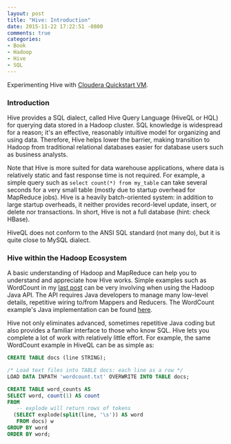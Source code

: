 ```yaml
---
layout: post
title: "Hive: Introduction"
date: 2015-11-22 17:22:51 -0800
comments: true
categories: 
- Book
- Hadoop
- Hive
- SQL
---
```


<!---
"Chapter 1: Introduction" of the "Programming Hive" book.
-->

Experimenting Hive with [Cloudera Quickstart VM](/blog/2015/11/20/wordcount-sample-in-cloudera-quickstart-vm/).

<!--more-->

### Introduction

Hive provides a SQL dialect, called Hive Query Language (HiveQL or HQL) for querying data stored in a Hadoop cluster. SQL knowledge is widespread for a reason; it's an effective, reasonably intuitive model for organizing and using data. Therefore, Hive helps lower the barrier, making transition to Hadoop from traditional relational databases easier for database users such as business analysts.

Note that Hive is more suited for data warehouse applications, where data is relatively static and fast response time is not required. For example, a simple query such as `select count(*) from my_table` can take several seconds for a very small table (mostly due to startup overhead for MapReduce jobs). Hive is a heavily batch-oriented system: in addition to large startup overheads, it neither provides record-level update, insert, or delete nor transactions. In short, Hive is not a full database (hint: check HBase).

HiveQL does not conform to the ANSI SQL standard (not many do), but it is quite close to MySQL dialect.

### Hive within the Hadoop Ecosystem

A basic understanding of Hadoop and MapReduce can help you to understand and appreciate how Hive works. Simple examples such as WordCount in my [last post](/blog/2015/11/21/explaining-wordcount-example/) can be very involving when using the Hadoop Java API. The API requires Java developers to manage many low-level details, repetitive wiring to/from Mappers and Reducers. The WordCount example's Java implementation can be found [here](https://wiki.apache.org/hadoop/WordCount). 

Hive not only eliminates advanced, sometimes repetitive Java coding but also provides a familiar interface to those who know SQL. Hive lets you complete a lot of work with relatively little effort. For example, the same WordCount example in HiveQL can be as simple as:

``` sql WordCount example in HiveQL
CREATE TABLE docs (line STRING);

/* Load text files into TABLE docs: each line as a row */
LOAD DATA INPATH 'wordcount.txt' OVERWRITE INTO TABLE docs;

CREATE TABLE word_counts AS
SELECT word, count(1) AS count
FROM
   -- explode will return rows of tokens
  (SELECT explode(split(line, '\s')) AS word
   FROM docs) w
GROUP BY word
ORDER BY word;
```

<!--
In the remaining sections of Chapter 1, the authors also discuss various related Hadoop projects such as Pig, Hue, HBase, Spark, Storm, Kafka, etc.
-->
